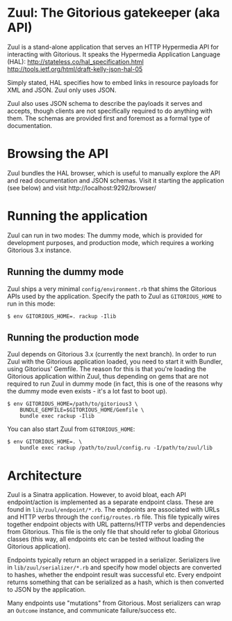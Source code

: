 # Zuul: The Gitorious gatekeeper (aka API)

Zuul is a stand-alone application that serves an HTTP Hypermedia API for
interacting with Gitorious. It speaks the Hypermedia Application Language (HAL):
http://stateless.co/hal_specification.html
http://tools.ietf.org/html/draft-kelly-json-hal-05

Simply stated, HAL specifies how to embed links in resource payloads for XML and
JSON. Zuul only uses JSON.

Zuul also uses JSON schema to describe the payloads it serves and accepts,
though clients are not specifically required to do anything with them. The
schemas are provided first and foremost as a formal type of documentation.

# Browsing the API

Zuul bundles the HAL browser, which is useful to manually explore the API and
read documentation and JSON schemas. Visit it starting the application (see
below) and visit http://localhost:9292/browser/

# Running the application

Zuul can run in two modes: The dummy mode, which is provided for development
purposes, and production mode, which requires a working Gitorious 3.x instance.

## Running the dummy mode

Zuul ships a very minimal `config/environment.rb` that shims the Gitorious APIs
used by the application. Specify the path to Zuul as `GITORIOUS_HOME` to run in
this mode:

    $ env GITORIOUS_HOME=. rackup -Ilib

## Running the production mode

Zuul depends on Gitorious 3.x (currently the next branch). In order to run Zuul
with the Gitorious application loaded, you need to start it with Bundler, using
Gitorious' Gemfile. The reason for this is that you're loading the Gitorious
application within Zuul, thus depending on gems that are not required to run
Zuul in dummy mode (in fact, this is one of the reasons why the dummy mode even
exists - it's a lot fast to boot up).

    $ env GITORIOUS_HOME=/path/to/gitorious3 \
        BUNDLE_GEMFILE=$GITORIOUS_HOME/Gemfile \
        bundle exec rackup -Ilib

You can also start Zuul from `GITORIOUS_HOME`:

    $ env GITORIOUS_HOME=. \
        bundle exec rackup /path/to/zuul/config.ru -I/path/to/zuul/lib

# Architecture

Zuul is a Sinatra application. However, to avoid bloat, each API endpoint/action
is implemented as a separate endpoint class. These are found in
`lib/zuul/endpoint/*.rb`. The endpoints are associated with URLs and HTTP verbs
through the `config/routes.rb` file. This file typically wires together endpoint
objects with URL patterns/HTTP verbs and dependencies from Gitorious. This file
is the only file that should refer to global Gitorious classes (this way, all
endpoints etc can be tested without loading the Gitorious application).

Endpoints typically return an object wrapped in a serializer. Serializers live
in `lib/zuul/serializer/*.rb` and specify how model objects are converted to
hashes, whether the endpoint result was successful etc. Every endpoint returns
something that can be serialized as a hash, which is then converted to JSON by
the application.

Many endpoints use "mutations" from Gitorious. Most serializers can wrap an
`Outcome` instance, and communicate failure/success etc.
